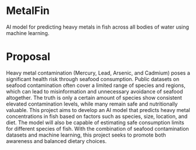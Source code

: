 # MetalFin
AI model for predicting heavy metals in fish across all bodies of water using machine learning.

# Proposal
Heavy metal contamination (Mercury, Lead, Arsenic, and Cadmium) poses a significant health risk through seafood consumption. Public datasets on seafood contamination often cover a limited range of species and regions, which can lead to misinformation and unnecessary avoidance of seafood altogether. The truth is only a certain amount of species show consistent elevated contamination levels, while many remain safe and nutritionally valuable. This project aims to develop an AI model that predicts heavy metal concentrations in fish based on factors such as species, size, location, and diet. The model will also be capable of estimating safe consumption limits for different species of fish. With the combination of seafood contamination datasets and machine learning, this project seeks to promote both awareness and balanced dietary choices.
